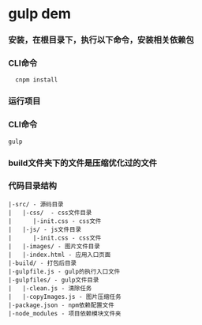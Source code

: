 # gulp dem

### 安装，在根目录下，执行以下命令，安装相关依赖包
### CLI命令
```
  cnpm install
``` 
### 运行项目
### CLI命令
```
gulp
```
### build文件夹下的文件是压缩优化过的文件
### 代码目录结构
```
|-src/ - 源码目录
|   |-css/  - css文件目录
|      |-init.css - css文件
|   |-js/ - js文件目录
|      |-init.css - css文件
|   |-images/ - 图片文件目录 
|   |-index.html - 应用入口页面
|-build/ - 打包后目录
|-gulpfile.js - gulp的执行入口文件
|-gulpfiles/ - gulp文件目录
|   |-clean.js - 清除任务
|   |-copyImages.js - 图片压缩任务
|-package.json - npm依赖配置文件
|-node_modules - 项目依赖模块文件夹
```
